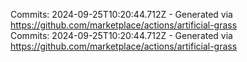 Commits: 2024-09-25T10:20:44.712Z - Generated via https://github.com/marketplace/actions/artificial-grass
<br>
Commits: 2024-09-25T10:20:44.712Z - Generated via https://github.com/marketplace/actions/artificial-grass
<br>
